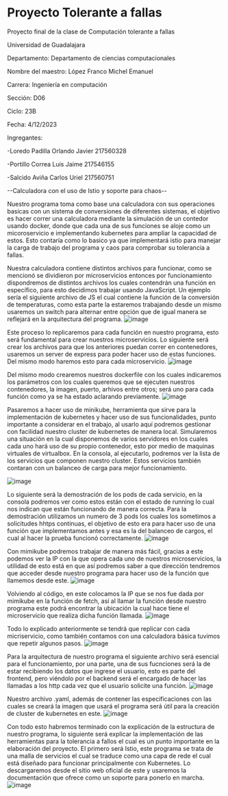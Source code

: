 # Proyecto Tolerante a fallas

Proyecto final de la clase de Computación tolerante a fallas 

Universidad de Guadalajara 

Departamento:  Departamento de ciencias computacionales

Nombre del maestro: López Franco Michel Emanuel

Carrera: Ingeniería en computación 

Sección: D06

Ciclo: 23B

Fecha: 4/12/2023

Ingregantes:

-Loredo Padilla Orlando Javier  217560328  

-Portillo Correa Luis Jaime   217546155

-Salcido Aviña Carlos Uriel     217560751



--Calculadora con el uso de Istio y soporte para chaos-- 

Nuestro programa toma como base una calculadora con sus operaciones basicas con un sistema de conversiones de diferentes sistemas, el objetivo es hacer correr una calculadora mediante la simulación de un contedor usando docker, donde que cada una de sus funciones se aloje como un micoroservicio e implementando kubernetes para ampliar la capacidad de estos. Esto contaría como lo basico ya que implementará istio para manejar la carga de trabajo del programa y caos para comprobar su tolerancia a fallas.


Nuestra calculadora contiene distintos archivos para funcionar, como se mencionó se dividieron por microservicios entonces por funcionamiento dispondremos de distintos archivos los cuales contendrán una función en específico, para esto decidimos trabajar usando JavaScript. Un ejemplo sería el siguiente archivo de JS el cual contiene la función de la conversión de temperaturas, como esta parte la estaremos trabajando desde un mismo usaremos un switch para alternar entre opción que de igual manera se reflejará en la arquitectura del programa.
![image](https://github.com/Orlando-Javier-Loredo-Padilla/Proyecto-Tolerante-a-fallas/assets/123122353/170aa849-a22f-4bfc-9f8c-3db35abbad0d)

Este proceso lo replicaremos para cada función en nuestro programa, esto será fundamental para crear nuestros microservicios. Lo siguiente será crear los archivos para que los anteriores puedan correr en contenedores, usaremos un server de express para poder hacer uso de estas funciones. Del mismo modo haremos esto para cada microservicio. 
![image](https://github.com/Orlando-Javier-Loredo-Padilla/Proyecto-Tolerante-a-fallas/assets/123122353/20fe5449-e64c-4415-b2f5-87a5448f3527)

Del mismo modo crearemos nuestros dockerfile con los cuales indicaremos los parámetros con los cuales queremos que se ejecuten nuestros contenedores, la imagen, puerto, arhivos entre otros; será uno para cada función como ya se ha estado aclarando previamente. 
![image](https://github.com/Orlando-Javier-Loredo-Padilla/Proyecto-Tolerante-a-fallas/assets/123122353/47658960-25e6-49c2-95cf-f8794240da68)


Pasaremos a hacer uso de minikube, herramienta que sirve para la implementación de kubernetes y hacer uso de sus funcionalidades, punto importante a considerar en el trabajo, al usarlo aquí podremos gestionar con facilidad nuestro cluster de kubernetes de manera local. Simularemos una situación en la cual disponemos de varios servidores en los cuales cada uno hará uso de su propio contenedor, esto por medio de maquinas virtuales de virtualbox. En la consola, al ejecutarlo, podremos ver la lista de los servicios que componen nuestro cluster. Estos servicios también contaran con un balanceo de carga para mejor funcionamiento. 

![image](https://github.com/Orlando-Javier-Loredo-Padilla/Proyecto-Tolerante-a-fallas/assets/123122353/7563ce5b-76f4-4594-ace4-c2342ee0bc30)

Lo siguiente será la demostración de los pods de cada servicio, en la consola podremos ver como estos están con el estado de running lo cual nos indican que están funcionando de manera correcta. Para la demostración utilizamos un numero de 3 pods los cuales los sometimos a solicitudes hhtps continuas, el objetivo de esto era para hacer uso de una función que implementamos antes y esa es la del balanceo de cargos, el cual al hacer la prueba funcionó correctamente. 
![image](https://github.com/Orlando-Javier-Loredo-Padilla/Proyecto-Tolerante-a-fallas/assets/123122353/e4f04070-6fc7-4917-9db3-5e9cbff6a7b9)

Con mimikube podremos trabajar de manera más fácil, gracias a este podemos ver la IP con la que opera cada uno de nuestros microservicios, la utilidad de esto está en que así podremos saber a que dirección tendremos que acceder desde nuestro programa para hacer uso de la función que llamemos desde este. 
![image](https://github.com/Orlando-Javier-Loredo-Padilla/Proyecto-Tolerante-a-fallas/assets/123122353/5cf34fe8-d12d-4425-98f4-42e7a0c88a67)

Volviendo al código, en este colocamos la IP que se nos fue dada por mimikube en la función de fetch, así al llamar la función desde nuestro programa este podrá encontrar la ubicación la cual hace tiene el microservicio que realiza dicha función llamada. 
![image](https://github.com/Orlando-Javier-Loredo-Padilla/Proyecto-Tolerante-a-fallas/assets/123122353/be4b71c2-396f-4be8-ac02-21b072384881)

Todo lo explicado anteriormente se tendrá que replicar con cada micriservicio, como también contamos con una calculadora básica tuvimos que repetir algunos pasos.
![image](https://github.com/Orlando-Javier-Loredo-Padilla/Proyecto-Tolerante-a-fallas/assets/123122353/623edbbe-a2c9-4490-b7fa-2b254a33878f)

Para la arquitectura de nuestro programa el siguiente archivo será esencial para el funcionamiento, por una parte, una de sus fucnciones será la de estar recibiendo los datos que ingrese el usuario, esto es parte del frontend, pero viéndolo por el backend será el encargado de hacer las llamadas a los http cada vez que el usuario solicite una función. 
![image](https://github.com/Orlando-Javier-Loredo-Padilla/Proyecto-Tolerante-a-fallas/assets/123122353/c9f8fcfd-b15f-47e3-be6d-fc4edd48c224)

Nuestro archivo .yaml, además de contener las especificaciones con las cuales se creará la imagen que usará el programa será útil para la creación de cluster de kubernetes en este. 
![image](https://github.com/Orlando-Javier-Loredo-Padilla/Proyecto-Tolerante-a-fallas/assets/123122353/e234454e-2114-453a-b0f6-d9c0bfd58886)

Con todo esto habremos terminado con la explicación de la estructura de nuestro programa, lo siguiente será explicar la implementación de las herramientas para la tolerancia a fallos el cual es un punto importante en la elaboración del proyecto. El primero será Istio, este programa se trata de una malla de servicios el cual se traduce como una capa de rede el cual está diseñado para funcionar principalmente con Kubernetes. Lo descargaremos desde el sitio web oficial de este y usaremos la documentación que ofrece como un soporte para ponerlo en marcha. 
![image](https://github.com/Orlando-Javier-Loredo-Padilla/Proyecto-Tolerante-a-fallas/assets/123122353/080395f3-5e27-41e6-ad9b-4fbeda1c4360)


